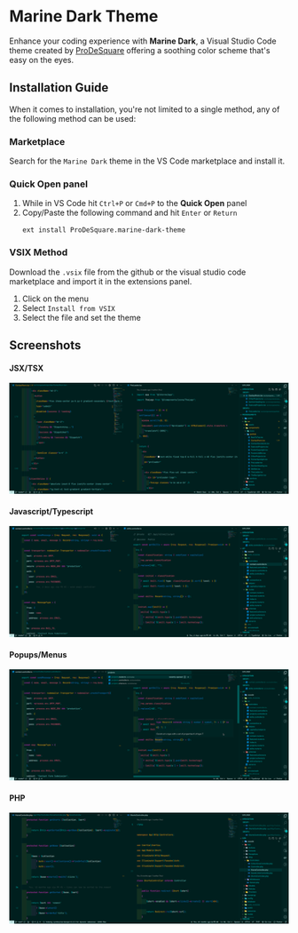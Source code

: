 # Marine Dark Theme

Enhance your coding experience with **Marine Dark**, a Visual Studio Code theme created by [ProDeSquare](https://prodesquare.com) offering a soothing color scheme that's easy on the eyes.

## Installation Guide

When it comes to installation, you're not limited to a single method, any of the following method can be used:

### Marketplace

Search for the `Marine Dark` theme in the VS Code marketplace and install it.

### **Quick Open** panel

1. While in VS Code hit `Ctrl+P` or `Cmd+P` to the **Quick Open** panel
1. Copy/Paste the following command and hit `Enter` or `Return`
   ```
   ext install ProDeSquare.marine-dark-theme
   ```

### VSIX Method

Download the `.vsix` file from the github or the visual studio code marketplace and import it in the extensions panel.

1. Click on the menu
1. Select `Install from VSIX`
1. Select the file and set the theme

## Screenshots

#### JSX/TSX

![JSX/TSX](https://raw.githubusercontent.com/MarineDark/marine-dark-vscode/main/screenshots/marine-dark-tsx.png)

#### Javascript/Typescript

![Javascript/Typescript](https://raw.githubusercontent.com/MarineDark/marine-dark-vscode/main/screenshots/marine-dark-ts.png)

#### Popups/Menus

![Popups/Menus](https://raw.githubusercontent.com/MarineDark/marine-dark-vscode/main/screenshots/marine-dark-ts-popups.png)

#### PHP

![PHP](https://raw.githubusercontent.com/MarineDark/marine-dark-vscode/main/screenshots/marine-dark-php.png)
